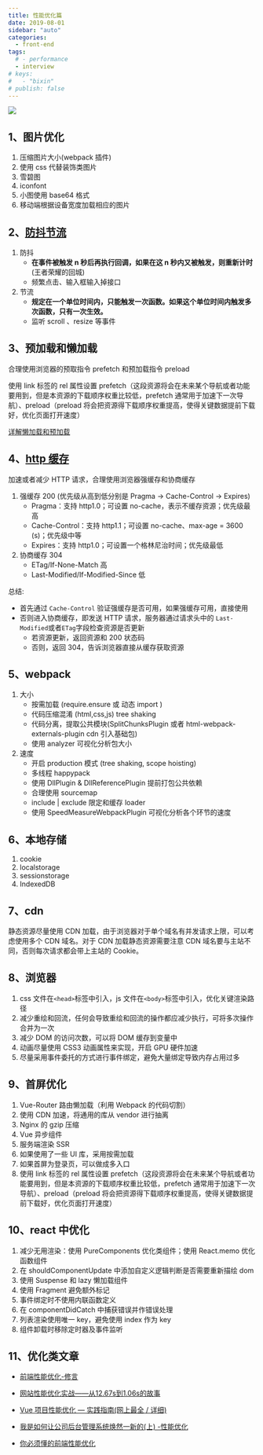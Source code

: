 ```yaml
---
title: 性能优化篇
date: 2019-08-01
sidebar: "auto"
categories:
  - front-end
tags:
  # - performance
  - interview
# keys:
#   - "bixin"
# publish: false
---
```


![](https://i.loli.net/2019/12/25/eMVbJ25fUvsYtjE.jpg)



## 1、图片优化

1. 压缩图片大小(webpack 插件)
2. 使用 css 代替装饰类图片
3. 雪碧图
4. iconfont
5. 小图使用 base64 格式
6. 移动端根据设备宽度加载相应的图片



## 2、[防抖节流](https://juejin.im/post/5c87b54ce51d455f7943dddb)

1. 防抖
   - **在事件被触发 n 秒后再执行回调，如果在这 n 秒内又被触发，则重新计时**(王者荣耀的回城)
   - 频繁点击、输入框输入掉接口
2. 节流
   - **规定在一个单位时间内，只能触发一次函数。如果这个单位时间内触发多次函数，只有一次生效。**
   - 监听 scroll 、resize 等事件



## 3、预加载和懒加载

合理使用浏览器的预取指令 prefetch 和预加载指令 preload

使用 link 标签的 rel 属性设置 prefetch（这段资源将会在未来某个导航或者功能要用到，但是本资源的下载顺序权重比较低，prefetch 通常用于加速下一次导航）、preload（preload 将会把资源得下载顺序权重提高，使得关键数据提前下载好，优化页面打开速度）

[详解懒加载和预加载](https://www.geekjc.com/post/58d94d0f16a3655650d6fafe)



## 4、[http 缓存](https://luckyabby.com/posts/%E6%B5%85%E8%B0%88http%E7%BC%93%E5%AD%98/)

加速或者减少 HTTP 请求，合理使用浏览器强缓存和协商缓存

1. 强缓存 200 (优先级从高到低分别是 Pragma -> Cache-Control -> Expires)
   - Pragma：支持 http1.0；可设置 no-cache，表示不缓存资源；优先级最高
   - Cache-Control：支持 http1.1；可设置 no-cache、max-age = 3600 (s)；优先级中等
   - Expires：支持 http1.0；可设置一个格林尼治时间；优先级最低
2. 协商缓存 304
   - ETag/If-None-Match 高
   - Last-Modified/If-Modified-Since 低

总结:

- 首先通过 `Cache-Control` 验证强缓存是否可用，如果强缓存可用，直接使用
- 否则进入协商缓存，即发送 HTTP 请求，服务器通过请求头中的 `Last-Modified`或者`ETag`字段检查资源是否更新
  - 若资源更新，返回资源和 200 状态码
  - 否则，返回 304，告诉浏览器直接从缓存获取资源



## 5、webpack

1. 大小
   - 按需加载 (require.ensure 或 动态 import )
   - 代码压缩混淆 (html,css,js) tree shaking
   - 代码分离，提取公共模块(SplitChunksPlugin 或者 html-webpack-externals-plugin cdn 引入基础包)
   - 使用 analyzer 可视化分析包大小
2. 速度
   - 开启 production 模式 (tree shaking, scope hoisting)
   - 多线程 happypack
   - 使用 DllPlugin & DllReferencePlugin 提前打包公共依赖
   - 合理使用 sourcemap
   - include | exclude 限定和缓存 loader
   - 使用 SpeedMeasureWebpackPlugin 可视化分析各个环节的速度



## 6、本地存储

1. cookie
2. localstorage
3. sessionstorage
4. IndexedDB



## 7、cdn

静态资源尽量使用 CDN 加载，由于浏览器对于单个域名有并发请求上限，可以考虑使用多个 CDN 域名。对于 CDN 加载静态资源需要注意 CDN 域名要与主站不同，否则每次请求都会带上主站的 Cookie。



## 8、浏览器

1. css 文件在`<head>`标签中引入，js 文件在`<body>`标签中引入，优化关键渲染路径
2. 减少重绘和回流，任何会导致重绘和回流的操作都应减少执行，可将多次操作合并为一次
3. 减少 DOM 的访问次数，可以将 DOM 缓存到变量中
4. 动画尽量使用 CSS3 动画属性来实现，开启 GPU 硬件加速
5. 尽量采用事件委托的方式进行事件绑定，避免大量绑定导致内存占用过多



## 9、首屏优化

1. Vue-Router 路由懒加载（利用 Webpack 的代码切割）
2. 使用 CDN 加速，将通用的库从 vendor 进行抽离
3. Nginx 的 gzip 压缩
4. Vue 异步组件
5. 服务端渲染 SSR
6. 如果使用了一些 UI 库，采用按需加载
7. 如果首屏为登录页，可以做成多入口
8. 使用 link 标签的 rel 属性设置 prefetch（这段资源将会在未来某个导航或者功能要用到，但是本资源的下载顺序权重比较低，prefetch 通常用于加速下一次导航）、preload（preload 将会把资源得下载顺序权重提高，使得关键数据提前下载好，优化页面打开速度）



## 10、react 中优化

1. 减少无用渲染：使用 PureComponents 优化类组件；使用 React.memo 优化函数组件
2. 在 shouldComponentUpdate 中添加自定义逻辑判断是否需要重新描绘 dom
3. 使用 Suspense 和 lazy 懒加载组件
4. 使用 Fragment 避免额外标记
5. 事件绑定时不使用内联函数定义
6. 在 componentDidCatch 中捕获错误并作错误处理
7. 列表渲染使用唯一 key，避免使用 index 作为 key
8. 组件卸载时移除定时器及事件监听



## 11、优化类文章

- [前端性能优化-修言](https://juejin.im/book/5b936540f265da0a9624b04b/section/5b936540f265da0aec223b5d)

- [网站性能优化实战——从12.67s到1.06s的故事](https://juejin.im/post/5b6fa8c86fb9a0099910ac91)

- [Vue 项目性能优化 — 实践指南(网上最全 / 详细)](https://juejin.im/post/5d548b83f265da03ab42471d)

- [我是如何让公司后台管理系统焕然一新的(上) -性能优化](https://juejin.im/post/5c76843af265da2ddd4a6dd0)

- [你必须懂的前端性能优化](https://mp.weixin.qq.com/s/DdbaiuZd4RbqUod0jhn_vg)


<br/>
<Valine></Valine>